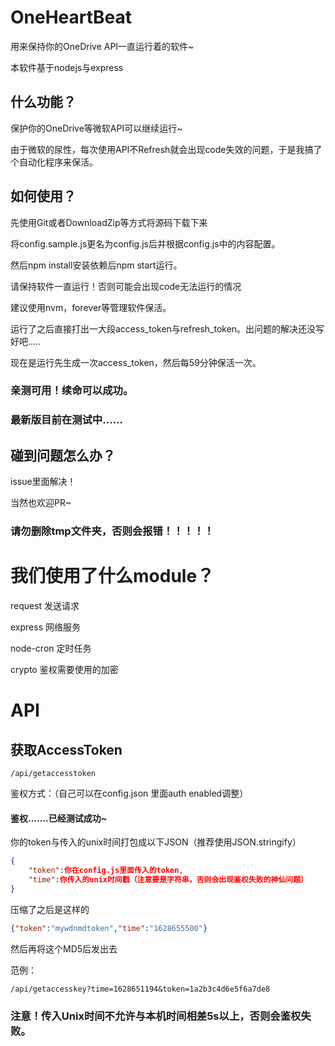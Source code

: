 # OneHeartBeat

用来保持你的OneDrive API一直运行着的软件~

本软件基于nodejs与express

## 什么功能？

保护你的OneDrive等微软API可以继续运行~

由于微软的尿性，每次使用API不Refresh就会出现code失效的问题，于是我搞了个自动化程序来保活。

## 如何使用？

先使用Git或者DownloadZip等方式将源码下载下来

将config.sample.js更名为config.js后并根据config.js中的内容配置。

然后npm install安装依赖后npm start运行。

请保持软件一直运行！否则可能会出现code无法运行的情况

建议使用nvm，forever等管理软件保活。

运行了之后直接打出一大段access_token与refresh_token。出问题的解决还没写好吧.....

现在是运行先生成一次access_token，然后每59分钟保活一次。

### 亲测可用！续命可以成功。

### 最新版目前在测试中......

## 碰到问题怎么办？

issue里面解决！

当然也欢迎PR~

### 请勿删除tmp文件夹，否则会报错！！！！！

# 我们使用了什么module？

request 发送请求

express 网络服务

node-cron 定时任务

crypto 鉴权需要使用的加密

# API

## 获取AccessToken

	/api/getaccesstoken

鉴权方式：（自己可以在config.json 里面auth enabled调整）

#### 鉴权.......已经测试成功~

你的token与传入的unix时间打包成以下JSON（推荐使用JSON.stringify）

```JSON
{
	"token":你在config.js里面传入的token,
	"time":你传入的unix时间戳（注意要是字符串，否则会出现鉴权失败的神仙问题）
}
```

压缩了之后是这样的

```JSON
{"token":"mywdnmdtoken","time":"1628655500"}
```

然后再将这个MD5后发出去

范例：

	/api/getaccesskey?time=1628651194&token=1a2b3c4d6e5f6a7de8

### 注意！传入Unix时间不允许与本机时间相差5s以上，否则会鉴权失败。

